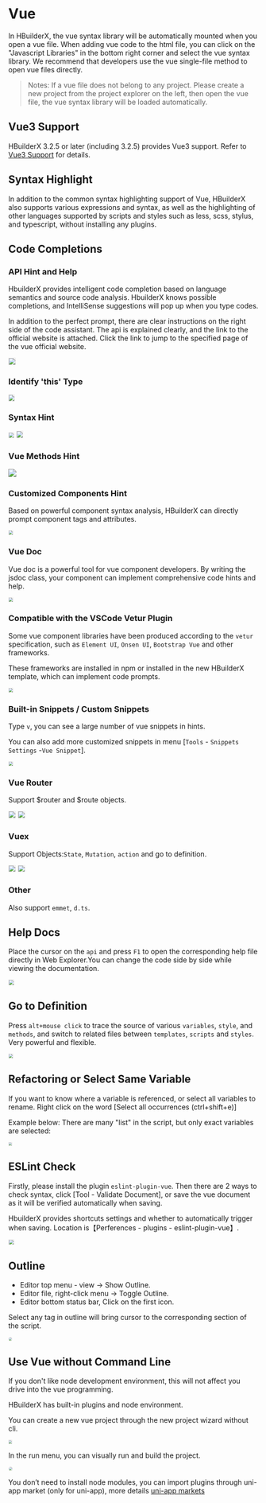 # Vue
In HBuilderX, the vue syntax library will be automatically mounted when you open a vue file. When adding vue code to the html file, you can click on the "Javascript Libraries" in the bottom right corner and select the vue syntax library. We recommend that developers use the vue single-file method to open vue files directly.

> Notes: If a vue file does not belong to any project. Please create a new project from the project explorer on the left, then open the vue file, the vue syntax library will be loaded automatically.

## Vue3 Support
HBuilderX 3.2.5 or later (including 3.2.5) provides Vue3 support. Refer to [Vue3 Support](/Tutorial/Language/vue-next.md) for details.

## Syntax Highlight
In addition to the common syntax highlighting support of Vue, HBuilderX also supports various expressions and syntax, as well as the highlighting of other languages supported by scripts and styles such as less, scss, stylus, and typescript, without installing any plugins.


## Code Completions

### API Hint and Help
HbuilderX provides intelligent code completion based on language semantics and source code analysis. HbuilderX knows possible completions, and IntelliSense suggestions will pop up when you type codes.

In addition to the perfect prompt, there are clear instructions on the right side of the code assistant. The api is explained clearly, and the link to the official website is attached. Click the link to jump to the specified page of the vue official website.
 
<img src="/static/snapshots/vue/1.png" style="zoom: 80%;border: 1px solid #eee;" />

### Identify 'this' Type

<img src="/static/snapshots/vue/this.png" style="zoom: 70%;border: 1px solid #eee;" />

### Syntax Hint

<img src="/static/snapshots/vue/hint_1.png" style="zoom: 60%;border: 1px solid #eee;" />

<img src="/static/snapshots/vue/hint_2.png" style="zoom: 80%;border: 1px solid #eee;" />

### Vue Methods Hint

<img src="/static/snapshots/vue/hint_3_en.png" class="hd-img" />

### Customized Components Hint

Based on powerful component syntax analysis, HBuilderX can directly prompt component tags and attributes.

<img src="/static/snapshots/vue/hint_4.png" style="zoom: 50%;border: 1px solid #eee;" />

### Vue Doc

Vue doc is a powerful tool for vue component developers. By writing the jsdoc class, your component can implement comprehensive code hints and help.

<img src="/static/snapshots/vue/hint_5.png" style="zoom: 50%;border: 1px solid #eee;" />

### Compatible with the VSCode Vetur Plugin

Some vue component libraries have been produced according to the `vetur` specification, such as `Element UI`, `Onsen UI`, `Bootstrap Vue` and other frameworks.

These frameworks are installed in npm or installed in the new HBuilderX template, which can implement code prompts.

<img src="/static/snapshots/vue/hint_6.png" style="zoom: 50%;border: 1px solid #eee;" />

### Built-in Snippets / Custom Snippets

Type `v`, you can see a large number of vue snippets in hints.

You can also add more customized snippets in menu [`Tools` - `Snippets Settings` -`Vue Snippet`].

<img src="/static/snapshots/vue/hint_7.gif" style="zoom: 50%;border: 1px solid #eee;" />

### Vue Router

Support $router and $route objects.

<img src="/static/snapshots/vue/vue_router_1.png" style="zoom: 80%;border: 1px solid #eee;" />

<img src="/static/snapshots/vue/vue_router_2.png" style="zoom: 80%;border: 1px solid #eee;" />

### Vuex

Support Objects:`State`, `Mutation`, `action` and go to definition.

<img src="/static/snapshots/vue/vuex_1.png" style="zoom: 80%;border: 1px solid #eee;" />

<img src="/static/snapshots/vue/vuex_2.gif" style="zoom: 80%;border: 1px solid #eee;" />


### Other

Also support `emmet`, `d.ts`.

## Help Docs

Place the cursor on the `api` and press `F1` to open the corresponding help file directly in Web Explorer.You can change the code side by side while viewing the documentation.

<img src="/static/snapshots/vue/help_doc.gif" style="zoom: 60%;border: 1px solid #eee;" />

## Go to Definition

Press `alt+mouse click` to trace the source of various `variables`, `style`, and `methods`, and switch to related files between `templates`, `scripts` and `styles`. Very powerful and flexible.

<img src="/static/snapshots/vue/goto.gif" style="zoom: 50%;border: 1px solid #eee;" />

## Refactoring or Select Same Variable

If you want to know where a variable is referenced, or select all variables to rename. Right click on the word [Select all occurrences (ctrl+shift+e)]

Example below: There are many "list" in the script, but only exact variables are selected:

<img src="/static/snapshots/vue/select.png" style="zoom: 40%;border: 1px solid #eee;" />


## ESLint Check

Firstly, please install the plugin `eslint-plugin-vue`. Then there are 2 ways to check syntax, click [Tool - Validate Document], or save the vue document as it will be verified automatically when saving.

HbuilderX provides shortcuts settings and whether to automatically trigger when saving. Location is【Perferences - plugins - eslint-plugin-vue】.

<img src="/static/snapshots/vue/check.gif" style="zoom: 60%;border: 1px solid #eee;" />

## Outline

- Editor top menu - view -> Show Outline. 
- Editor file, right-click menu -> Toggle Outline.
- Editor bottom status bar, Click on the first icon. 
 
Select any tag in outline will bring cursor to the corresponding section of the script.

<img src="/static/snapshots/vue/outline_en.jpg" style="zoom: 40%;border: 1px solid #eee;border-radius: 20px;" />

## Use Vue without Command Line

If you don't like node development environment, this will not affect you drive into the vue programming.

HBuilderX has built-in plugins and node environment.

You can create a new vue project through the new project wizard without cli.

<img src="/static/snapshots/vue/project_create_en.png" style="zoom: 40%;border: 1px solid #eee;" />

In the run menu, you can visually run and build the project.

<img src="/static/snapshots/vue/project_create_ne.jpg" style="zoom: 45%;border: 1px solid #eee;border-radius: 20px;" />

You don’t need to install node modules, you can import plugins through uni-app market (only for uni-app), more details [uni-app markets](https://ext.dcloud.net.cn/)
